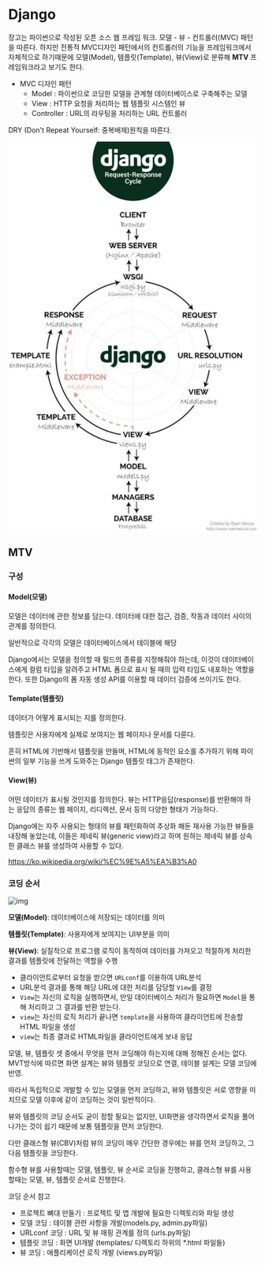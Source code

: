 # Django

장고는 파이썬으로 작성된 오픈 소스 웹 프레임 워크. 모델 - 뷰 - 컨트롤러(MVC) 패턴을 따른다. 하지만 전통적 MVC디자인 패턴에서의 컨트롤러의 기능을 프레임워크에서 자체적으로 하기때문에 모델(Model), 템플릿(Template), 뷰(View)로 분류해 **MTV** 프레임워크라고 보기도 한다.

- MVC 디자인 패턴
  - Model : 파이썬으로 코딩한 모델을 관계형 데이터베이스로 구축해주는 모델
  - View : HTTP 요청을 처리하는 웹 템플릿 시스템인 뷰
  - Controller : URL의 라우팅을 처리하는 URL 컨트롤러

DRY (Don't Repeat Yourself: 중복배제)원칙을 따른다.

![image-20210623142003357](0623.assets/image-20210623142003357.png)



## MTV 

### 구성

#### Model(모델)

모델은 데이터에 관한 정보를 담는다. 데이터에 대한 접근, 검증, 작동과 데이터 사이의 관계를 정의한다.

일반적으로 각각의 모델은 데이터베이스에서 테이블에 해당

Django에서는 모델을 정의할 때 필드의 종류를 지정해줘야 하는데, 이것이 데이터베이스에게 컬럼 타입을 알려주고 HTML 폼으로 표시 될 때의 입력 타임도 내포하는 역할을 한다. 또한 Django의 폼 자동 생성 API를 이용할 때 데이터 검증에 쓰이기도 한다.

#### Template(템플릿)

데이터가 어떻게 표시되는 지를 정의한다.

템플릿은 사용자에게 실제로 보여지는 웹 페이지나 문서를 다룬다.

흔히 HTML에 기반해서 템플릿을 만들며, HTML에 동적인 요소를 추가하기 위해 파이썬의 일부 기능을 쓰게 도와주는 Django 템플릿 태그가 존재한다.

#### View(뷰)

어떤 데이터가 표시될 것인지를 정의한다. 뷰는 HTTP응답(response)를 반환해야 하는 응답의 종류는 웹 페이지, 리디렉션, 문서 등의 다양한 형태가 가능하다.

Django에는 자주 사용되는 형태의 뷰를 패턴화하여 추상화 해둔 재사용 가능한 뷰들을 내장해 놓았는데, 이들은 제네릭 뷰(generic view)라고 하며 원하는 제네릭 뷰를 상속한 클래스 뷰를 생성하여 사용할 수 있다.

https://ko.wikipedia.org/wiki/%EC%9E%A5%EA%B3%A0

### 코딩 순서

![img](https://camo.githubusercontent.com/c66c9ab05fb4c5077c70e9f586f6c3470775f2a964fad5f3fc30cb1556a24077/68747470733a2f2f74312e6461756d63646e2e6e65742f6366696c652f746973746f72792f393931414431333635423434384441373032)

**모델(Model)**: 데이터베이스에 저장되는 데이터를 의미

**템플릿(Template)**: 사용자에게 보여지는 UI부분을 의미

**뷰(View)**: 실질적으로 프로그램 로직이 동작하여 데이터를 가져오고 적절하게 처리한 결과를 템플릿에 전달하는 역할을 수행

- 클라이언트로부터 요청을 받으면 `URLconf`를 이용하여 URL분석
- URL분석 결과를 통해 해당 URL에 대한 처리를 담당할 `View`를 결정
- `View`는 자신의 로직을 실행하면서, 만일 데이터베이스 처리가 필요하면 `Model`을 통해 처리하고 그 결과를 반환 받는다.
- `view`는 자신의 로직 처리가 끝나면 `template`을 사용하여 클라이언트에 전송할 HTML 파일을 생성
- `view`는 최종 결과로 HTML파일을 클라이언트에게 보내 응답

모델, 뷰, 템플릿 셋 중에서 무엇을 먼저 코딩해야 하는지에 대해 정해진 순서는 없다. MVT방식에 따르면 화면 설계는 뷰와 템플릿 코딩으로 연결, 테이블 설계는 모델 코딩에 반영. 

따라서 독립적으로 개발할 수 있는 모델을 먼저 코딩하고, 뷰와 템플릿은 서로 영향을 미치므로 모델 이후에 같이 코딩하는 것이 일반적이다.

뷰와 템플릿의 코딩 순서도 굳이 정할 필요는 없지만, UI화면을 생각하면서 로직을 풀어나가는 것이 쉽기 때문에 보통 템플릿을 먼저 코딩한다.

다만 클래스형 뷰(CBV)처럼 뷰의 코딩이 매우 간단한 경우에는 뷰를 먼저 코딩하고, 그 다음 템플릿을 코딩한다.

함수형 뷰를 사용할때는 모델, 템플릿, 뷰 순서로 코딩을 진행하고, 클래스형 뷰를 사용할때는 모델, 뷰, 템플릿 순서로 진행한다.

코딩 순서 참고

- 프로젝트 뼈대 만들기 : 프로젝트 및 앱 개발에 필요한 디렉토리와 파일 생성
- 모델 코딩 : 테이블 관련 사항을 개발(models.py, admin.py파일)
- URLconf 코딩 : URL 및 뷰 매핑 관계를 정의 (urls.py파일)
- 템플릿 코딩 : 화면 UI개발 (templates/ 디렉토리 하위의 *.html 파일들)
- 뷰 코딩 : 애플리케이션 로직 개발 (views.py파일)